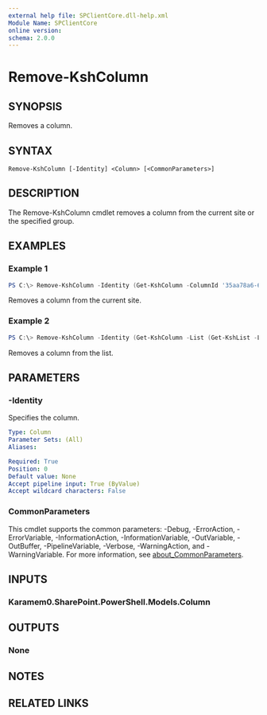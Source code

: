 ```yaml
---
external help file: SPClientCore.dll-help.xml
Module Name: SPClientCore
online version:
schema: 2.0.0
---
```


# Remove-KshColumn

## SYNOPSIS
Removes a column.

## SYNTAX

```
Remove-KshColumn [-Identity] <Column> [<CommonParameters>]
```

## DESCRIPTION
The Remove-KshColumn cmdlet removes a column from the current site or the specified group.

## EXAMPLES

### Example 1
```powershell
PS C:\> Remove-KshColumn -Identity (Get-KshColumn -ColumnId '35aa78a6-66d7-472c-ab6b-d534193842af')
```

Removes a column from the current site.

### Example 2
```powershell
PS C:\> Remove-KshColumn -Identity (Get-KshColumn -List (Get-KshList -ListTitle 'Announcements') -ColumnId '35aa78a6-66d7-472c-ab6b-d534193842af')
```

Removes a column from the list.

## PARAMETERS

### -Identity
Specifies the column.

```yaml
Type: Column
Parameter Sets: (All)
Aliases:

Required: True
Position: 0
Default value: None
Accept pipeline input: True (ByValue)
Accept wildcard characters: False
```

### CommonParameters
This cmdlet supports the common parameters: -Debug, -ErrorAction, -ErrorVariable, -InformationAction, -InformationVariable, -OutVariable, -OutBuffer, -PipelineVariable, -Verbose, -WarningAction, and -WarningVariable. For more information, see [about_CommonParameters](http://go.microsoft.com/fwlink/?LinkID=113216).

## INPUTS

### Karamem0.SharePoint.PowerShell.Models.Column

## OUTPUTS

### None

## NOTES

## RELATED LINKS
